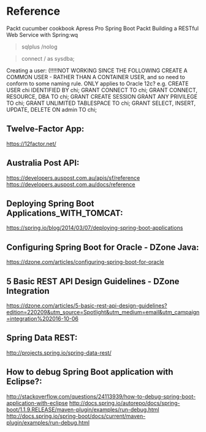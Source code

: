 # Reference
Packt cucumber cookbook
Apress Pro Spring Boot
Packt Building a RESTful Web Service with Spring:wq



>sqlplus /nolog

>connect / as sysdba;

Creating a user: (!!!!!NOT WORKING SINCE THE FOLLOWING CREATE A COMMON USER - RATHER THAN A CONTAINER USER, and 
so need to conform to some naming rule. ONLY applies to Oracle 12c?
e.g. 
CREATE USER chi IDENTIFIED BY chi;
GRANT CONNECT TO chi;
GRANT CONNECT, RESOURCE, DBA TO chi;
GRANT CREATE SESSION 
GRANT ANY PRIVILEGE TO chi;
GRANT UNLIMITED TABLESPACE TO chi;
GRANT SELECT, INSERT, UPDATE, DELETE ON admin TO chi;

Twelve-Factor App:
-------------------
https://12factor.net/

Australia Post API:
-------------------
https://developers.auspost.com.au/apis/sf/reference
https://developers.auspost.com.au/docs/reference


Deploying Spring Boot Applications_WITH_TOMCAT:
-----------------------------------------------
https://spring.io/blog/2014/03/07/deploying-spring-boot-applications

Configuring Spring Boot for Oracle - DZone Java:
-------------------------------------------------
https://dzone.com/articles/configuring-spring-boot-for-oracle

5 Basic REST API Design Guidelines - DZone Integration
-------------------------------------------------------
https://dzone.com/articles/5-basic-rest-api-design-guidelines?edition=220209&utm_source=Spotlight&utm_medium=email&utm_campaign=integration%202016-10-06


Spring Data REST:
-----------------
http://projects.spring.io/spring-data-rest/



How to debug Spring Boot application with Eclipse?:
---------------------------------------------------
http://stackoverflow.com/questions/24113939/how-to-debug-spring-boot-application-with-eclipse
http://docs.spring.io/autorepo/docs/spring-boot/1.1.9.RELEASE/maven-plugin/examples/run-debug.html
http://docs.spring.io/spring-boot/docs/current/maven-plugin/examples/run-debug.html


